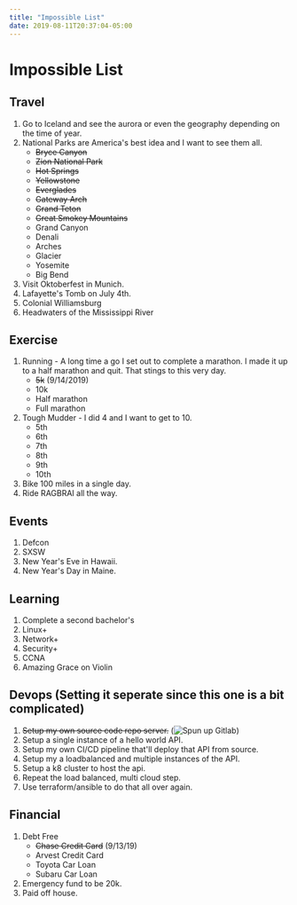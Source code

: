 ```yaml
---
title: "Impossible List"
date: 2019-08-11T20:37:04-05:00
---
```


# Impossible List

## Travel

1. Go to Iceland and see the aurora or even the geography depending on the time of year.
1. National Parks are America's best idea and I want to see them all.
    * ~~Bryce Canyon~~   
    * ~~Zion National Park~~ 
    * ~~Hot Springs~~ 
    * ~~Yellowstone~~ 
    * ~~Everglades~~ 
    * ~~Gateway Arch~~ 
    * ~~Grand Teton~~ 
    * ~~Great Smokey Mountains~~ 
    * Grand Canyon 
    * Denali 
    * Arches 
    * Glacier 
    * Yosemite 
    * Big Bend 
1. Visit Oktoberfest in Munich.
1. Lafayette's Tomb on July 4th.
1. Colonial Williamsburg
1. Headwaters of the Mississippi River

## Exercise

1. Running - A long time a go I set out to complete a marathon.  I made it up to a half marathon and quit.  That stings to this very day.
    * ~~5k~~ (9/14/2019)
    * 10k
    * Half marathon
    * Full marathon
2. Tough Mudder - I did 4 and I want to get to 10.
    * 5th
    * 6th
    * 7th
    * 8th
    * 9th
    * 10th
3. Bike 100 miles in a single day.
4. Ride RAGBRAI all the way.

## Events

1. Defcon
1. SXSW
1. New Year's Eve in Hawaii.  
1. New Year's Day in Maine.

## Learning

1. Complete a second bachelor's
1. Linux+
1. Network+
1. Security+
1. CCNA
1. Amazing Grace on Violin

## Devops (Setting it seperate since this one is a bit complicated)

1. ~~Setup my own source code repo server.~~ (![Spun up Gitlab](/images/gitlab.png))
1. Setup a single instance of a hello world API.
1. Setup my own CI/CD pipeline that'll deploy that API from source.
1. Setup my a loadbalanced and multiple instances of the API.
1. Setup a k8 cluster to host the api.
1. Repeat the load balanced, multi cloud step.
1. Use terraform/ansible to do that all over again.


## Financial

1. Debt Free
    * ~~Chase Credit Card~~ (9/13/19)
    * Arvest Credit Card
    * Toyota Car Loan
    * Subaru Car Loan  
2. Emergency fund to be 20k.
3. Paid off house.  
